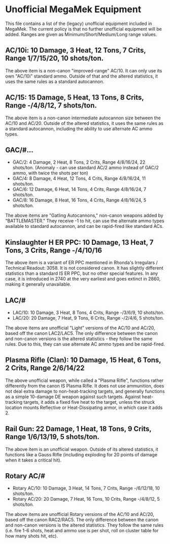 # Unofficial MegaMek Equipment

This file contains a list of the (legacy) unofficial equipment included in MegaMek. The current policy is that no
further unofficial equipment will be added. Ranges are given as Minimum/Short/Medium/Long range values.

## AC/10i: 10 Damage, 3 Heat, 12 Tons, 7 Crits, Range 1/7/15/20, 10 shots/ton.

The above item is a non-canon "improved-range" AC/10. It can only use its own "AC/10i" standard ammo. Outside of that
and the altered statistics, it uses the same rules as a standard autocannon.

## AC/15: 15 Damage, 5 Heat, 13 Tons, 8 Crits, Range -/4/8/12, 7 shots/ton.

The above item is a non-canon intermediate autocannon size between the AC/10 and AC/20. Outside of the altered
statistics, it uses the same rules as a standard autocannon, including the ability to use alternate AC ammo types.

## GAC/#...

- GAC/2: 4 Damage, 2 Heat, 8 Tons, 2 Crits, Range 4/8/16/24, 22 shots/ton. (Anomaly - can use standard AC/2 ammo instead
  of GAC/2 ammo, with twice the shots per ton)
- GAC/4: 8 Damage, 4 Heat, 12 Tons, 4 Crits, Range 4/8/16/24, 11 shots/ton.
- GAC/6: 12 Damage, 6 Heat, 14 Tons, 4 Crits, Range 4/8/16/24, 7 shots/ton.
- GAC/8: 16 Damage, 8 Heat, 16 Tons, 4 Crits, Range 4/8/16/24, 5 shots/ton.

The above items are "Gatling Autocannons," non-canon weapons added by "BATTLEMASTER." They receive -1 to hit, can use
the alternate ammo types available to standard autocannon, and can be rapid-fired like standard ACs.

## Kinslaughter H ER PPC: 10 Damage, 13 Heat, 7 Tons, 3 Crits, Range -/4/10/16

The above item is a variant of ER PPC mentioned in Rhonda's Irregulars / Technical Readout: 3058. It is not considered
canon. It has slightly different statistics than a standard IS ER PPC, but no other special features. In any case, it is
introduced in 2740 at the very earliest and goes extinct in 2860, making it generally unavailable.

## LAC/#

- LAC/10: 10 Damage, 3 Heat, 8 Tons, 4 Crits, Range -/3/6/9, 10 shots/ton.
- LAC/20: 20 Damage, 7 Heat, 9 Tons, 6 Crits, Range -/2/4/6, 5 shots/ton.

The above items are unofficial "Light" versions of the AC/10 and AC/20, based off the canon LAC2/LAC5. The only
difference between the canon and non-canon versions is the altered statistics - they follow the same rules. Due to this,
they can use alternate AC ammo types and be rapid-fired.

## Plasma Rifle (Clan): 10 Damage, 15 Heat, 6 Tons, 2 Crits, Range 2/6/14/22

The above unofficial weapon, while called a "Plasma Rifle", functions rather differently from the canon IS Plasma Rifle.
It does not use ammunition, does not deal extra damage to non-heat-tracking targets, and generally functions as a simple
10-damage DE weapon against such targets. Against heat-tracking targets, it adds a fixed five heat to the target, unless
the struck location mounts Reflective or Heat-Dissipating armor, in which case it adds 2.

## Rail Gun: 22 Damage, 1 Heat, 18 Tons, 9 Crits, Range 1/6/13/19, 5 shots/ton.

The above item is an unofficial weapon. Outside of its altered statistics, it functions like a Gauss Rifle (including
exploding for 20 points of damage when it takes a critical hit).

## Rotary AC/#

- Rotary AC/10: 10 Damage, 3 Heat, 14 Tons, 7 Crits, Range -/6/12/18, 10 shots/ton.
- Rotary AC/20: 20 Damage, 7 Heat, 16 Tons, 10 Crits, Range -/4/8/12, 5 shots/ton.

The above items are unofficial Rotary versions of the AC/10 and AC/20, based off the canon RAC2/RAC5. The only
difference between the canon and non-canon versions is the altered statistics. They follow the same rules (i.e. fire 1-6
shots, heat and ammo use is per shot, roll on cluster table for how many shots hit, etc).
